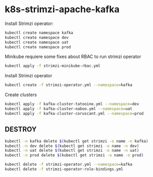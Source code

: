 # k8s-strimzi-apache-kafka

Install Strimzi operator:

```bash
kubectl create namespace kafka
kubectl create namespace dev
kubectl create namespace uat
kubectl create namespace prod
```

Minikube requiere some fixes about RBAC to run strimzi operator

```bash
kubectl apply -f strimzi-minikube-rbac.yml
```

Install Strimzi operator

```bash
kubectl create -f strimzi-operator.yml --namespace=kafka
```

Create clusters

```bash
kubectl apply -f kafka-cluster-tatooine.yml --namespace=dev
kubectl apply -f kafka-cluster-naboo.yml --namespace=uat
kubectl apply -f kafka-cluster-coruscant.yml --namespace=prod
```

## DESTROY

```bash
kubectl -n kafka delete $(kubectl get strimzi -o name -n kafka)
kubectl -n dev delete $(kubectl get strimzi -o name -n dev)
kubectl -n uat delete $(kubectl get strimzi -o name -n uat)
kubectl -n prod delete $(kubectl get strimzi -o name -n prod)

kubectl delete -f strimzi-operator.yml --namespace=kafka
kubectl delete -f strimzi-operator-role-bindings.yml
```
